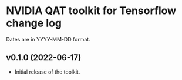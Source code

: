 # NVIDIA QAT toolkit for Tensorflow change log

Dates are in YYYY-MM-DD format.

## v0.1.0 (2022-06-17)

- Initial release of the toolkit.

